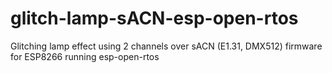 # glitch-lamp-sACN-esp-open-rtos
Glitching lamp effect using 2 channels over sACN (E1.31, DMX512) firmware for ESP8266 running esp-open-rtos

